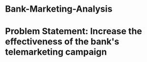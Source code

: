 # Bank-Marketing-Analysis

# Problem Statement: Increase the effectiveness of the bank's telemarketing campaign
